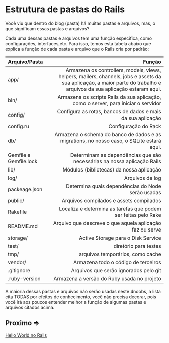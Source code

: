 # Estrutura de pastas do Rails

Você viu que dentro do blog (pasta) há muitas pastas e arquivos, mas, o que significam essas pastas e arquivos?

Cada uma dessas pastas e arquivos tem uma função específica, como configurações, interfaces,etc. Para isso, temos esta tabela abaixo que explica a função de cada pasta e arquivo que o Rails cria por padrão:

| Arquivo/Pasta | Função |
|:--------------|-------:|
|app/ |Armazena os controllers, models, views, helpers, mailers, channels, jobs e assets da sua aplicação, a maior parte do trabalho e arquivos da sua aplicação estaram aqui.
|bin/ | Armazena os scripts Rails da sua aplicação, como o server, para iniciar o servidor
|config/ | Configura as rotas, bancos de dados e mais da sua aplicação
|config.ru | Configuração do Rack
|db/ | Armazena o schema do banco de dados e as migrations, no nosso caso, o SQLite estará aqui.
| Gemfile e Gemfile.lock | Determinam as dependências que são necessárias na nossa aplicação Rails
| lib/ | Módulos (bibliotecas) da nossa aplicação
| log/ | Arquivos de log
| packeage.json | Determina quais dependências do Node serão usadas
| public/ | Arquivos compilados e assets compilados
| Rakefile | Localiza e determina as tarefas que podem ser feitas pelo Rake
| README.md | Arquivo que descreve o que aquela aplicação faz ou serve
| storage/ | Active Storage para o Disk Service
| test/ | diretório para testes
| tmp/ | arquivos temporários, como cache
| vendor/ | Armazena todo o código de terceiros
| .gitignore | Arquivos que serão ignorados pelo git
| .ruby-version | Armazena a versão do Ruby usada no projeto

A maioria dessas pastas e arquivos não serão usadas neste 4noobs, a lista cita TODAS por efeitos de conhecimento, você não precisa decorar, pois você irá aos poucos entender melhor a função de algumas pastas e arquivos citados acima.

## Proximo =>

[Hello World no Rails](../hello-world/README.md)
